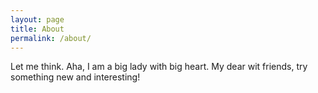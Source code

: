 ```yaml
---
layout: page
title: About
permalink: /about/
---
```


Let me think. Aha, I am a big lady with big heart.
My dear wit friends, try something new and interesting!
